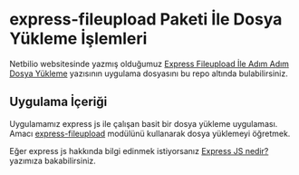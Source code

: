 # express-fileupload Paketi İle Dosya Yükleme İşlemleri

Netbilio websitesinde yazmış olduğumuz [Express Fileupload İle Adım Adım Dosya Yükleme](https://netbilio.com/express-fileupload-ile-adim-adim-dosya-yukleme/) yazısının uygulama dosyasını bu repo altında bulabilirsiniz.

## Uygulama İçeriği

Uygulamamız express js ile çalışan basit bir dosya yükleme uygulaması. Amacı [express-fileupload](https://www.npmjs.com/package/express-fileupload) modülünü kullanarak dosya yüklemeyi öğretmek. 

Eğer express js hakkında bilgi edinmek istiyorsanız [Express JS nedir?](https://netbilio.com/express-js-nedir/ "Express JS nedir?") yazımıza bakabilirsiniz.